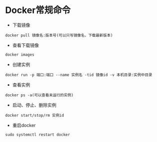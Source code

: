 # Docker常规命令
- 下载镜像
````
docker pull 镜像名:版本号(可以只写镜像名，下载最新版本)
````
- 查看下载镜像
````
docker images
````
- 创建实例
````
docker run -p 端口:端口 --name 实例名 -tid 镜像id -v 本机目录:实例中目录
````
- 查看实例
````
docker ps -a(可以查看未运行的实例)
````
- 启动、停止、删除实例
````
docker start/stop/rm 实例id
````
- 重启docker
````
sudo systemctl restart docker
````